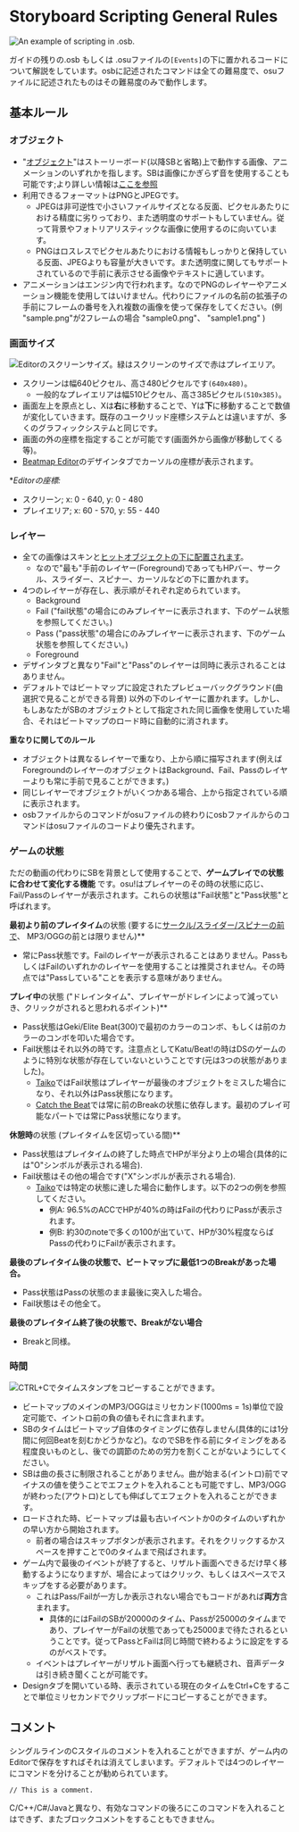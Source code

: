 # Storyboard Scripting General Rules

![An example of scripting in .osb.](img/SBS_Base.jpg "An example of scripting in .osb.")

 ガイドの残りの.osb もしくは .osuファイルの`[Events]`の下に置かれるコードについて解説をしています。osbに記述されたコマンドは全ての難易度で、osuファイルに記述されたものはその難易度のみで動作します。

## 基本ルール

### オブジェクト

- "[オブジェクト](/wiki/Storyboard/Scripting/Objects)"はストーリーボード(以降SBと省略)上で動作する画像、アニメーションのいずれかを指します。SBは画像にかぎらず音を使用することも可能です;より詳しい情報は[ここを参照](/wiki/Storyboard/Scripting/Audio)
- 利用できるフォーマットはPNGとJPEGです。
  - JPEGは非可逆性で小さいファイルサイズとなる反面、ピクセルあたりにおける精度に劣りっており、また透明度のサポートもしていません。従って背景やフォトリアリスティックな画像に使用するのに向いています。
  - PNGはロスレスでピクセルあたりにおける情報もしっかりと保持している反面、JPEGよりも容量が大きいです。また透明度に関してもサポートされているので手前に表示させる画像やテキストに適しています。
- アニメーションはエンジン内で行われます。なのでPNGのレイヤーやアニメーション機能を使用してはいけません。代わりにファイルの名前の拡張子の手前にフレームの番号を入れ複数の画像を使って保存をしてください。(例 "sample.png"が2フレームの場合 "sample0.png"、 "sample1.png" )

### 画面サイズ

![Editorのスクリーンサイズ。緑はスクリーンのサイズで赤はプレイエリア。](img/SBS_SS.jpg "Editorのスクリーンサイズ。緑はスクリーンのサイズで赤はプレイエリア。")

- スクリーンは幅640ピクセル、高さ480ピクセルです`(640x480)`。
  - 一般的なプレイエリアは幅510ピクセル、高さ385ピクセル`(510x385)`。
- 画面左上を原点とし、Xは**右**に移動することで、Yは**下**に移動することで数値が変化していきます。既存のユークリッド座標システムとは違いますが、多くのグラフィックシステムと同じです。
- 画面の外の座標を指定することが可能です(画面外から画像が移動してくる等)。
- [Beatmap Editor](/wiki/Client/Beatmap_editor)のデザインタブでカーソルの座標が表示されます。

**Editorの座標:*

- スクリーン; x: 0 - 640, y: 0 - 480
- プレイエリア; x: 60 - 570, y: 55 - 440

### レイヤー

- 全ての画像はスキンと[ヒットオブジェクトの下に配置されます](/wiki/Hit_object)。
  - なので"最も"手前のレイヤー(Foreground)であってもHPバー、サークル、スライダー、スピナー、カーソルなどの下に置かれます。
- 4つのレイヤーが存在し、表示順がそれぞれ定められています。
  - Background
  - Fail ("fail状態"の場合にのみプレイヤーに表示されます、下のゲーム状態を参照してください。)
  - Pass ("pass状態"の場合にのみプレイヤーに表示されます、下のゲーム状態を参照してください。)
  - Foreground
- デザインタブと異なり"Fail"と"Pass"のレイヤーは同時に表示されることはありません。
- デフォルトではビートマップに設定されたプレビューバックグラウンド(曲選択で見ることができる背景) 以外の下のレイヤーに置かれます。しかし、もしあなたがSBのオブジェクトとして指定された同じ画像を使用していた場合、それはビートマップのロード時に自動的に消されます。

**重なりに関してのルール**

- オブジェクトは異なるレイヤーで重なり、上から順に描写されます(例えばForegroundのレイヤーのオブジェクトはBackground、Fail、Passのレイヤーよりも常に手前で見ることができます。)
- 同じレイヤーでオブジェクトがいくつかある場合、上から指定されている順に表示されます。
- osbファイルからのコマンドがosuファイルの終わりにosbファイルからのコマンドはosuファイルのコードより優先されます。

### ゲームの状態

ただの動画の代わりにSBを背景として使用することで、**ゲームプレイでの状態に合わせて変化する機能** です。osu!はプレイヤーのその時の状態に応じ、Fail/Passのレイヤーが表示されます。これらの状態は"Fail状態"と"Pass状態"と呼ばれます。

**最初より前のプレイタイム**の状態 (要するに[サークル/スライダー/スピナーの前で](/wiki/Hit_object)、 MP3/OGGの前とは限りません)**

- 常にPass状態です。Failのレイヤーが表示されることはありません。PassもしくはFailのいずれかのレイヤーを使用することは推奨されません。その時点では"Passしている"ことを表示する意味がありません。

**プレイ中**の状態 ("ドレインタイム"、プレイヤーがドレインによって減っていき、クリックがされると思われるポイント)**

- Pass状態はGeki/Elite Beat(300)で最初のカラーのコンボ、もしくは前のカラーのコンボを叩いた場合です。
- Fail状態はそれ以外の時です。注意点としてKatu/Beat!の時はDSのゲームのように特別な状態が存在していないということです(元は3つの状態がありました)。
  - [Taiko](/wiki/Game_mode/osu!taiko)ではFail状態はプレイヤーが最後のオブジェクトをミスした場合になり、それ以外はPass状態になります。
  - [Catch the Beat](/wiki/Game_mode/osu!catch)では常に前のBreakの状態に依存します。最初のプレイ可能なパートでは常にPass状態になります。

**休憩時**の状態 (プレイタイムを区切っている間)**

- Pass状態はプレイタイムの終了した時点でHPが半分より上の場合(具体的には"O"シンボルが表示される場合).
- Fail状態はその他の場合です("X"シンボルが表示される場合).
  - [Taiko](/wiki/Game_mode/osu!taiko)では特定の状態に達した場合に動作します。以下の2つの例を参照してください。
    - 例A: 96.5%のACCでHPが40%の時はFailの代わりにPassが表示されます。
    - 例B: 約30のnoteで多くの100が出ていて、HPが30%程度ならばPassの代わりにFailが表示されます。

**最後のプレイタイム後の状態で、ビートマップに最低1つのBreakがあった場合。**

- Pass状態はPassの状態のまま最後に突入した場合。
- Fail状態はその他全て。

**最後のプレイタイム終了後の状態で、Breakがない場合**

- Breakと同様。

### 時間

![CTRL+Cでタイムスタンプをコピーすることができます。](img/SBS_Time.jpg "CTRL+Cでタイムスタンプをコピーすることができます。")

- ビートマップのメインのMP3/OGGはミリセカンド(1000ms = 1s)単位で設定可能で、イントロ前の負の値もそれに含まれます。
- SBのタイムはビートマップ自体のタイミングに依存しません(具体的には1分間に何回Beatを刻むかどうかなど)。なのでSBを作る前にタイミングをある程度良いものとし、後での調節のための労力を割くことがないようにしてください。
- SBは曲の長さに制限されることがありません。曲が始まる(イントロ)前でマイナスの値を使うことでエフェクトを入れることも可能ですし、MP3/OGGが終わった(アウトロ)としても伸ばしてエフェクトを入れることができます。
- ロードされた時、ビートマップは最も古いイベントか0のタイムのいずれかの早い方から開始されます。
  - 前者の場合はスキップボタンが表示されます。それをクリックするかスペースを押すことで0のタイムまで飛ばされます。
- ゲーム内で最後のイベントが終了すると、リザルト画面へできるだけ早く移動するようになりますが、場合によってはクリック、もしくはスペースでスキップをする必要があります。
  - これはPass/Failが一方しか表示されない場合でもコードがあれば**両方**含まれます。
    - 具体的にはFailのSBが20000のタイム、Passが25000のタイムまであり、プレイヤーがFailの状態であっても25000まで待たされるということです。従ってPassとFailは同じ時間で終わるように設定をするのがベストです。
  - イベントはプレイヤーがリザルト画面へ行っても継続され、音声データは引き続き聞くことが可能です。
- Designタブを開いている時、表示されている現在のタイムをCtrl+Cをすることで単位ミリセカンドでクリップボードにコピーすることができます。

## コメント

シングルラインのCスタイルのコメントを入れることができますが、ゲーム内のEditorで保存をすればそれは消えてしまいます。デフォルトでは4つのレイヤーにコマンドを分けることが勧められています。

`// This is a comment.`

C/C++/C#/Javaと異なり、有効なコマンドの後ろにこのコマンドを入れることはできず、またブロックコメントをすることもできません。
